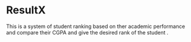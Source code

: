 # ResultX
This is a system of student ranking based on ther academic performance and compare their CGPA and give the desired rank of the student .

